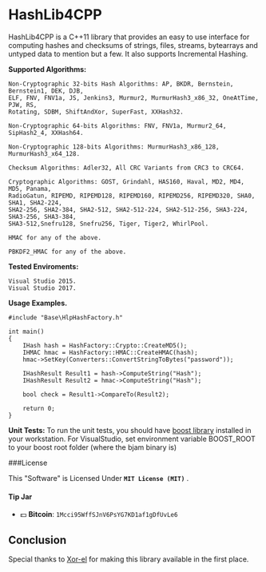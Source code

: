 # HashLib4CPP
HashLib4CPP is a C++11 library that provides an easy to use interface for computing hashes and checksums of strings, files, streams, bytearrays and untyped data to mention but a few.
It also supports Incremental Hashing.

**Supported Algorithms:**

    Non-Cryptographic 32-bits Hash Algorithms: AP, BKDR, Bernstein, Bernstein1, DEK, DJB, 
    ELF, FNV, FNV1a, JS, Jenkins3, Murmur2, MurmurHash3_x86_32, OneAtTime, PJW, RS, 
    Rotating, SDBM, ShiftAndXor, SuperFast, XXHash32.

    Non-Cryptographic 64-bits Algorithms: FNV, FNV1a, Murmur2_64, SipHash2_4, XXHash64.

    Non-Cryptographic 128-bits Algorithms: MurmurHash3_x86_128, MurmurHash3_x64_128. 

    Checksum Algorithms: Adler32, All CRC Variants from CRC3 to CRC64. 

    Cryptographic Algorithms: GOST, Grindahl, HAS160, Haval, MD2, MD4, MD5, Panama, 
    RadioGatun, RIPEMD, RIPEMD128, RIPEMD160, RIPEMD256, RIPEMD320, SHA0, SHA1, SHA2-224,
    SHA2-256, SHA2-384, SHA2-512, SHA2-512-224, SHA2-512-256, SHA3-224, SHA3-256, SHA3-384, 
    SHA3-512,Snefru128, Snefru256, Tiger, Tiger2, WhirlPool.

    HMAC for any of the above.
    
    PBKDF2_HMAC for any of the above.

**Tested Enviroments:**
     
    Visual Studio 2015.
    Visual Studio 2017.

    
**Usage Examples.**

    #include "Base\HlpHashFactory.h"

    int main()
    {
        IHash hash = HashFactory::Crypto::CreateMD5();
        IHMAC hmac = HashFactory::HMAC::CreateHMAC(hash);
        hmac->SetKey(Converters::ConvertStringToBytes("password"));

        IHashResult Result1 = hash->ComputeString("Hash");
        IHashResult Result2 = hmac->ComputeString("Hash");
		
        bool check = Result1->CompareTo(Result2);
        
        return 0;
    }

 **Unit Tests:**
To run the unit tests, you should have [boost library](http://www.boost.org/) installed in your workstation.
For VisualStudio, set environment variable BOOST_ROOT to your boost root folder (where the bjam binary is)

###License

This "Software" is Licensed Under  **`MIT License (MIT)`** .

#### Tip Jar
* :dollar: **Bitcoin**: `1Mcci95WffSJnV6PsYG7KD1af1gDfUvLe6`


Conclusion
--------------------------------------------------

   Special thanks to [Xor-el](https://github.com/xor-el) for making this library available in the first place.
